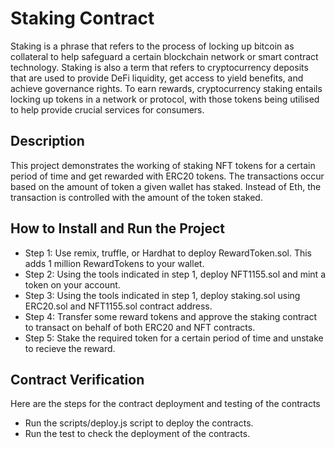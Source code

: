 # Staking Contract

Staking is a phrase that refers to the process of locking up bitcoin as collateral to help safeguard a certain blockchain network or smart contract technology. Staking is also a term that refers to cryptocurrency deposits that are used to provide DeFi liquidity, get access to yield benefits, and achieve governance rights. To earn rewards, cryptocurrency staking entails locking up tokens in a network or protocol, with those tokens being utilised to help provide crucial services for consumers.
## Description
This project demonstrates the working of staking NFT tokens for a certain period of time and get rewarded with ERC20 tokens. The transactions occur based on the amount of token a given wallet has staked. 
Instead of Eth, the transaction is controlled with the amount of the token staked.
## How to Install and Run the Project
* Step 1: Use remix, truffle, or Hardhat to deploy RewardToken.sol. This adds 1 million RewardTokens to your wallet.
* Step 2: Using the tools indicated in step 1, deploy NFT1155.sol  and mint a token on your account.
* Step 3: Using the tools indicated in step 1, deploy staking.sol using ERC20.sol and NFT1155.sol contract address. 
* Step 4: Transfer some reward tokens and approve the staking contract to transact on behalf of both ERC20 and NFT contracts.
* Step 5: Stake the required token for a certain period of time and unstake to recieve the reward.
## Contract Verification
Here are the steps for the contract deployment and testing of the contracts
* Run the scripts/deploy.js script to deploy the contracts.
* Run the test to check the deployment of the contracts.
